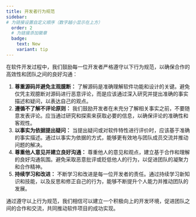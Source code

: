 ```yaml
---
title: 开发者行为规范
sidebar:
# 为链接设置自定义顺序（数字越小显示在上方）
  order: 2
  # 为链接添加徽章
  badge:
    text: New
    variant: tip
---
```

在软件开发过程中，我们鼓励每一位开发者严格遵守以下行为规范，以确保合作的高效性和团队之间的良好沟通：

1. **尊重源码并避免主观臆断：** 了解源码是准确理解软件功能和设计的关键。避免仅凭主观臆断对源码进行恶意评论，而是应该通过深入研究并提出准确的事实描述和疑问，以表达自己的观点。
2. **遵循不了解不评论原则：** 我们鼓励开发者在未充分了解相关事实之前，不要随意发表评论。应当通过研究和探索来获取必要的信息，以确保评论的准确性和客观性。
3. **以事实为依据提出疑问：** 当提出疑问或对软件特性进行评价时，应该基于准确的事实描述。通过以事实为依据的方式，能够更有效地与团队成员交流并推动问题的解决。
4. **尊重他人意见并建立良好沟通：** 尊重他人的意见和观点，建立基于合作和理解的良好沟通氛围。避免采取恶意批评或贬低他人的行为，以促进团队的凝聚力和合作精神。
5. **持续学习和改进：** 不断学习和改进是每一位开发者的责任。通过持续学习新知识和技能，以及反思和修正自己的行为，能够不断提升个人能力并推动团队的发展。

通过遵守以上行为规范，我们相信可以建立一个积极向上的开发环境，促进团队之间的合作和交流，共同推动软件项目的成功实现。
